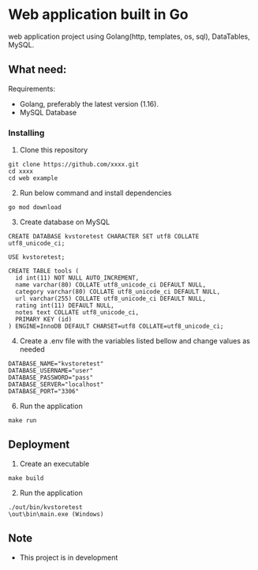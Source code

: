 # Web application built in Go
web application project using Golang(http, templates, os, sql), DataTables, MySQL.


## What need:

Requirements:

* Golang, preferably the latest version (1.16).
* MySQL Database

### Installing

1. Clone this repository

```
git clone https://github.com/xxxx.git
cd xxxx
cd web example
```

2. Run below command and install dependencies

```
go mod download
```

3. Create database on MySQL

```
CREATE DATABASE kvstoretest CHARACTER SET utf8 COLLATE utf8_unicode_ci;

USE kvstoretest;

CREATE TABLE tools (
  id int(11) NOT NULL AUTO_INCREMENT,
  name varchar(80) COLLATE utf8_unicode_ci DEFAULT NULL,
  category varchar(80) COLLATE utf8_unicode_ci DEFAULT NULL,
  url varchar(255) COLLATE utf8_unicode_ci DEFAULT NULL,
  rating int(11) DEFAULT NULL,
  notes text COLLATE utf8_unicode_ci,
  PRIMARY KEY (id)
) ENGINE=InnoDB DEFAULT CHARSET=utf8 COLLATE=utf8_unicode_ci;
```

4. Create a .env file with the variables listed bellow and change values as needed

```
DATABASE_NAME="kvstoretest"
DATABASE_USERNAME="user"
DATABASE_PASSWORD="pass"
DATABASE_SERVER="localhost"
DATABASE_PORT="3306"
```

6. Run the application

```
make run
```

## Deployment

1. Create an executable

```
make build
```

2. Run the application

```
./out/bin/kvstoretest
\out\bin\main.exe (Windows)
```

## Note

* This project is in development
